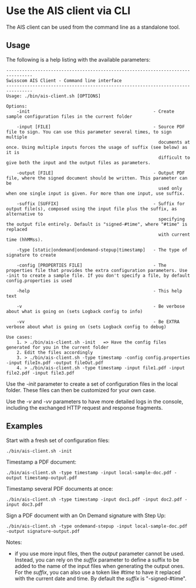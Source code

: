 # Use the AIS client via CLI
The AIS client can be used from the command line as a standalone tool.

## Usage
The following is a help listing with the available parameters: 
```text
--------------------------------------------------------------------------------
Swisscom AIS Client - Command line interface
--------------------------------------------------------------------------------
Usage: ./bin/ais-client.sh [OPTIONS]

Options:
    -init                                               - Create sample configuration files in the current folder

    -input [FILE]                                       - Source PDF file to sign. You can use this parameter several times, to sign multiple
                                                          documents at once. Using multiple inputs forces the usage of suffix (see below) as it is
                                                          difficult to give both the input and the output files as parameters.

    -output [FILE]                                      - Output PDF file, where the signed document should be written. This parameter can be
                                                          used only when one single input is given. For more than one input, use suffix.

    -suffix [SUFFIX]                                    - Suffix for output file(s), composed using the input file plus the suffix, as alternative to
                                                          specifying the output file entirely. Default is "signed-#time", where "#time" is replaced
                                                          with current time (hhMMss).

    -type [static|ondemand|ondemand-stepup|timestamp]   - The type of signature to create

    -config [PROPERTIES FILE]                           - The properties file that provides the extra configuration parameters. Use -init to create a sample file. If you don't specify a file, by default config.properties is used

    -help                                               - This help text

    -v                                                  - Be verbose about what is going on (sets Logback config to info)

    -vv                                                 - Be EXTRA verbose about what is going on (sets Logback config to debug)

Use cases:
    1. > ./bin/ais-client.sh -init   => Have the config files generated for you in the current folder
    2. Edit the files accordingly
    3. > ./bin/ais-client.sh -type timestamp -config config.properties -input fileIn.pdf -output fileOut.pdf
    4. > ./bin/ais-client.sh -type timestamp -input file1.pdf -input file2.pdf -input file3.pdf
```

Use the _-init_ parameter to create a set of configuration files in the local folder. These files can then be customized for your own case.

Use the _-v_ and _-vv_ parameters to have more detailed logs in the console, including the exchanged HTTP request and response fragments. 

## Examples
Start with a fresh set of configuration files:
```shell
./bin/ais-client.sh -init
```

Timestamp a PDF document:
```shell
./bin/ais-client.sh -type timestamp -input local-sample-doc.pdf -output timestamp-output.pdf
```

Timestamp several PDF documents at once:
```shell
./bin/ais-client.sh -type timestamp -input doc1.pdf -input doc2.pdf -input doc3.pdf 
```

Sign a PDF document with an On Demand signature with Step Up:
```shell
./bin/ais-client.sh -type ondemand-stepup -input local-sample-doc.pdf -output signature-output.pdf
```

Notes:

- if you use more input files, then the _output_ parameter cannot be used. Instead, you can rely on the _suffix_ parameter to define a 
  suffix to be added to the name of the input files when generating the output ones. For the _suffix_, you can also use a token like 
  _#time_ to have it replaced with the current date and time. By default the _suffix_ is "-signed-#time".
  